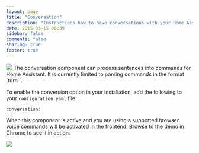 ```yaml
---
layout: page
title: "Conversation"
description: "Instructions how to have conversations with your Home Assistant."
date: 2015-03-15 00:39
sidebar: false
comments: false
sharing: true
footer: true
---
```


<img src='/images/supported_brands/system-users.png' class='brand pull-right' />
The conversation component can process sentences into commands for Home Assistant. It is currently limited to parsing commands in the format `turn <Friendly Name> <on/off>`.

To enable the conversion option in your installation, add the following to your `configuration.yaml` file:

```
conversation:
```

When this component is active and you are using a supported browser voice commands will be activated in the frontend. Browse to [the demo](/demo/) in Chrome to see it in action.

<p class='img'>
  <img src="/images/screenshots/voice-commands.png" />
</p>
